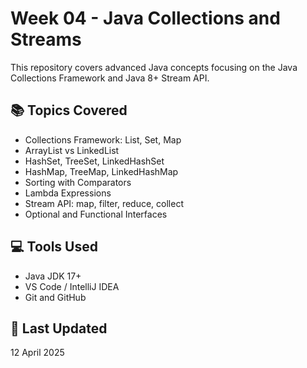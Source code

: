 # Week 04 - Java Collections and Streams

This repository covers advanced Java concepts focusing on the Java Collections Framework and Java 8+ Stream API.

## 📚 Topics Covered

- Collections Framework: List, Set, Map
- ArrayList vs LinkedList
- HashSet, TreeSet, LinkedHashSet
- HashMap, TreeMap, LinkedHashMap
- Sorting with Comparators
- Lambda Expressions
- Stream API: map, filter, reduce, collect
- Optional and Functional Interfaces

## 💻 Tools Used

- Java JDK 17+
- VS Code / IntelliJ IDEA
- Git and GitHub

## 📅 Last Updated

12 April 2025

